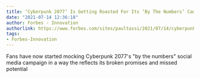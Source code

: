 ```yaml
---
title: ‘Cyberpunk 2077’ Is Getting Roasted For Its ‘By The Numbers’ Campaign
date: "2021-07-14 12:36:18"
author: Forbes - Innovation
authorlink: https://www.forbes.com/sites/paultassi/2021/07/14/cyberpunk-2077-is-getting-roasted-for-its-by-the-numbers-campaign/
tags:
- Forbes-Innovation
---
```

Fans have now started mocking Cyberpunk 2077's "by the numbers" social media campaign in a way the reflects its broken promises and missed potential